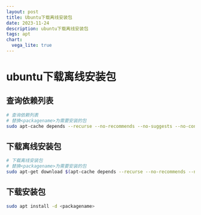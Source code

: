 ```yaml
---
layout: post
title: Ubuntu下载离线安装包
date: 2023-11-24
description: ubuntu下载离线安装包
tags: apt
chart:
  vega_lite: true
---
```


# ubuntu下载离线安装包

## 查询依赖列表

```bash
# 查询依赖列表
# 替换<packagename>为需要安装的包
sudo apt-cache depends --recurse --no-recommends --no-suggests --no-conflicts --no-breaks --no-replaces --no-enhances <packagename> | grep "^\w" | sort -u
```

## 下载离线安装包

```bash
# 下载离线安装包
# 替换<packagename>为需要安装的包
sudo apt-get download $(apt-cache depends --recurse --no-recommends --no-suggests --no-conflicts --no-breaks --no-replaces --no-enhances <packagename> | grep "^\w" | sort -u)
```

## 下载安装包

```bash
sudo apt install -d <packagename>
```
